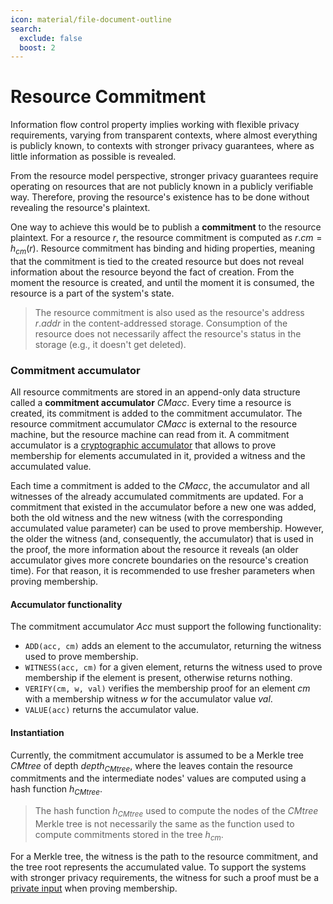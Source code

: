 ```yaml
---
icon: material/file-document-outline
search:
  exclude: false
  boost: 2
---
```


# Resource Commitment

Information flow control property implies working with flexible privacy requirements, varying from transparent contexts, where almost everything is publicly known, to contexts with stronger privacy guarantees, where as little information as possible is revealed.

From the resource model perspective, stronger privacy guarantees require operating on resources that are not publicly known in a publicly verifiable way. Therefore, proving the resource's existence has to be done without revealing the resource's plaintext.

One way to achieve this would be to publish a **commitment** to the resource plaintext. For a resource $r$, the resource commitment is computed as $r.cm = h_{cm}(r)$. Resource commitment has binding and hiding properties, meaning that the commitment is tied to the created resource but does not reveal information about the resource beyond the fact of creation. From the moment the resource is created, and until the moment it is consumed, the resource is a part of the system's state.

> 
> The resource commitment is also used as the resource's address $r.addr$ in the content-addressed storage. 
> Consumption of the resource does not necessarily affect the resource's status in the storage (e.g., it doesn't get deleted).

### Commitment accumulator

All resource commitments are stored in an append-only data structure called a **commitment accumulator** $CMacc$. Every time a resource is created, its commitment is added to the commitment accumulator. The resource commitment accumulator $CMacc$ is external to the resource machine, but the resource machine can read from it. A commitment accumulator is a [cryptographic accumulator]() that allows to prove membership for elements accumulated in it, provided a witness and the accumulated value.

Each time a commitment is added to the $CMacc$, the accumulator and all witnesses of the already accumulated commitments are updated.
For a commitment that existed in the accumulator before a new one was added, both the old witness and the new witness (with the corresponding accumulated value parameter) can be used to prove membership. However, the older the witness (and, consequently, the accumulator) that is used in the proof, the more information about the resource it reveals (an older accumulator gives more concrete boundaries on the resource's creation time). For that reason, it is recommended to use fresher parameters when proving membership.

#### Accumulator functionality

The commitment accumulator $Acc$ must support the following functionality:

- `ADD(acc, cm)` adds an element to the accumulator, returning the witness used to prove membership. 
- `WITNESS(acc, cm)` for a given element, returns the witness used to prove membership if the element is present, otherwise returns nothing.
- `VERIFY(cm, w, val)` verifies the membership proof for an element $cm$ with a membership witness $w$ for the accumulator value $val$.
- `VALUE(acc)` returns the accumulator value.

#### Instantiation
Currently, the commitment accumulator is assumed to be a Merkle tree $CMtree$ of depth $depth_{CMtree}$, where the leaves contain the resource commitments and the intermediate nodes' values are computed using a hash function $h_{CMtree}$. 

> The hash function $h_{CMtree}$ used to compute the nodes of the $CMtree$ Merkle tree is not necessarily the same as the function used to compute commitments stored in the tree $h_{cm}$.


For a Merkle tree, the witness is the path to the resource commitment, and the tree root represents the accumulated value. To support the systems with stronger privacy requirements, the witness for such a proof must be a [private input]() when proving membership.
